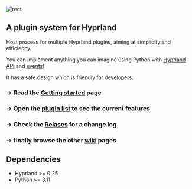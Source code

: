 ![rect](https://github.com/hyprland-community/pyprland/assets/238622/3fab93b6-6445-4e7b-b757-035095b5c8e8)

## A plugin system for Hyprland

Host process for multiple Hyprland plugins,
aiming at simplicity and efficiency.

You can implement anything you can imagine using Python with [Hyprland API](https://wiki.hyprland.org/Configuring/Dispatchers/) and [events](https://wiki.hyprland.org/Plugins/Development/Event-list/)!

It has a safe design which is friendly for developers.

### → Read the [Getting started](https://github.com/hyprland-community/pyprland/wiki/Getting-started) page

### → Open the [plugin list](https://github.com/hyprland-community/pyprland/wiki/Plugins) to see the current features

### → Check the [Relases](https://github.com/hyprland-community/pyprland/releases) for a change log

### → finally browse the other [wiki](https://github.com/hyprland-community/pyprland/wiki) pages

## Dependencies

- Hyprland >= 0.25
- Python >= 3.11
